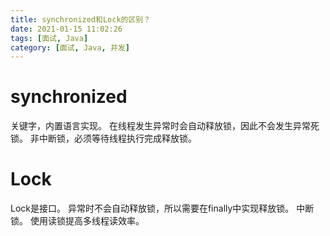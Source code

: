 ```yaml
---
title: synchronized和Lock的区别？
date: 2021-01-15 11:02:26
tags: [面试, Java]
category: [面试, Java, 并发]
---
```


# synchronized

关键字，内置语言实现。
在线程发生异常时会自动释放锁，因此不会发生异常死锁。
非中断锁，必须等待线程执行完成释放锁。

# Lock

Lock是接口。
异常时不会自动释放锁，所以需要在finally中实现释放锁。
中断锁。
使用读锁提高多线程读效率。
